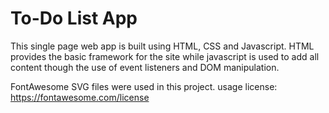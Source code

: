 # To-Do List App

This single page web app is built using HTML, CSS and Javascript. HTML provides the basic framework for the site while javascript is used to add all content though the use of event listeners and DOM manipulation.


FontAwesome SVG files were used in this project. usage license: https://fontawesome.com/license